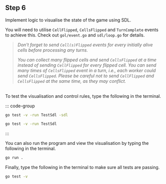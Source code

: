 <!--@include: index.md-->
#

## Step 6

Implement logic to visualise the state of the game using SDL.

You will need to utilise `CellFlipped`, `CellsFlipped` and `TurnComplete` events to achieve this.
Check out `gol/event.go` and `sdl/loop.go` for details.

> *Don't forget to send `Cell(s)Flipped` events for every initially alive cells before processing any turns.*
>
> *You can collect many flipped cells and send `CellsFlipped` at a time instead of sending `CellFlipped` for every flipped cell.
> You can send many times of `CellsFlipped` event in a turn, i.e., each worker could send `CellsFlipped`.
> Please be careful not to send `CellFlipped` and `CellsFlipped` at the same time, as they may conflict.*

\
To test the visualisation and control rules, type the following in the terminal.

::: code-group

``` bash [Test with SDL window]
go test -v -run TestSdl -sdl
```

``` bash [Test without SDL window]
go test -v -run TestSdl
```

:::

You can also run the program and view the visualisation by typing the following in the terminal.

``` bash
go run .
```

Finally, type the following in the terminal to make sure all tests are passing.

``` bash
go test -v
```
